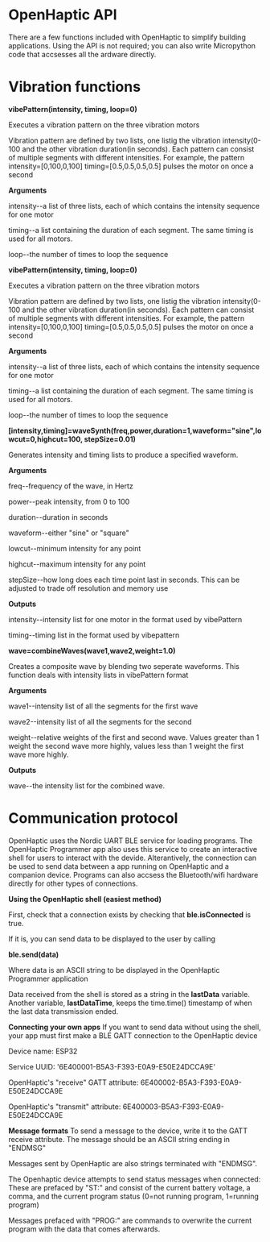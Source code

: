 # OpenHaptic API
There are a few functions included with OpenHaptic to simplify building applications. Using the API is not required; you can also write Micropython code that accsesses all the ardware directly.

# Vibration functions

**vibePattern(intensity, timing, loop=0)**

Executes a vibration pattern on the three vibration motors

Vibration pattern are defined by two lists, one listig the vibration intensity(0-100 and the other vibration duration(in seconds). Each pattern can consist of multiple segments with different intensities. For example, the pattern
intensity=[0,100,0,100]
timing=[0.5,0.5,0.5,0.5] pulses the motor on once a second

**Arguments**

intensity--a list of three lists, each of which contains the intensity sequence for one motor

timing--a list containing the duration of each segment. The same timing is used for all motors.

loop--the number of times to loop the sequence

**vibePattern(intensity, timing, loop=0)**

Executes a vibration pattern on the three vibration motors

Vibration pattern are defined by two lists, one listig the vibration intensity(0-100 and the other vibration duration(in seconds). Each pattern can consist of multiple segments with different intensities. For example, the pattern
intensity=[0,100,0,100]
timing=[0.5,0.5,0.5,0.5] pulses the motor on once a second

**Arguments**

intensity--a list of three lists, each of which contains the intensity sequence for one motor

timing--a list containing the duration of each segment. The same timing is used for all motors.

loop--the number of times to loop the sequence

**[intensity,timing]=waveSynth(freq,power,duration=1,waveform="sine",lowcut=0,highcut=100, stepSize=0.01)**

Generates intensity and timing lists to produce a specified waveform.

**Arguments**

freq--frequency of the wave, in Hertz

power--peak intensity, from 0 to 100

duration--duration in seconds

waveform--either "sine" or "square"

lowcut--minimum intensity for any point

highcut--maximum intensity for any point

stepSize--how long does each time point last in seconds. This can be adjusted to trade off resolution and memory use

**Outputs**

intensity--intensity list for one motor in the format used by vibePattern

timing--timing list in the format used by vibepattern

**wave=combineWaves(wave1,wave2,weight=1.0)**

Creates a composite wave by blending two seperate waveforms. This function deals with intensity lists in vibePattern format

**Arguments**

wave1--intensity list of all the segments for the first wave

wave2--intensity list of all the segments for the second

weight--relative weights of the first and second wave. Values greater than 1 weight the second wave more highly, values less than 1 weight the first wave more highly.


**Outputs**

wave--the intensity list for the combined wave.


# Communication protocol
OpenHaptic uses the Nordic UART BLE service for loading programs.  The OpenHaptic Programmer app also uses this service to create an interactive shell for users to interact with the devide. Alterantively, the connection can be used to send data between a app running on OpenHaptic and a companion device. Programs can also accsess the Bluetooth/wifi hardware directly for other types of connections.

**Using the OpenHaptic shell (easiest method)**

First, check that a connection exists by checking that **ble.isConnected** is true.

If it is, you can send data to be displayed to the user by calling

**ble.send(data)**

Where data is an ASCII string to be displayed in the OpenHaptic Programmer application

Data received from the shell is stored as a string in the **lastData** variable. Another variable, **lastDataTime**, keeps the time.time() timestamp of when the last data transmission ended.


**Connecting your own apps**
If you want to send data without using the shell, your app must first make a BLE GATT connection to the OpenHaptic device

Device name: ESP32

Service UUID: '6E400001-B5A3-F393-E0A9-E50E24DCCA9E'

OpenHaptic's "receive" GATT attribute: 6E400002-B5A3-F393-E0A9-E50E24DCCA9E

OpenHaptic's "transmit" attribute: 6E400003-B5A3-F393-E0A9-E50E24DCCA9E



**Message formats**
To send a message to the device, write it to the GATT receive attribute. The message should be an ASCII string ending in "ENDMSG"

Messages sent by OpenHaptic are also strings terminated with "ENDMSG". 

The Openhaptic device attempts to send status messages when connected: These are prefaced by "ST:" and consist of the current battery voltage, a comma, and the current program status (0=not running program, 1=running program)

Messages prefaced with "PROG:" are commands to overwrite the current program with the data that comes afterwards.


